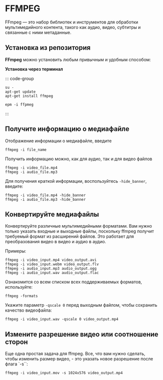 # FFMPEG

FFmpeg — это набор библиотек и инструментов для обработки мультимедийного контента, такого как аудио, видео, субтитры и связанные с ними метаданные.

## Установка из репозитория 

**FFmpeg** можно установить любым привычным и удобным способом:

**Установка через терминал**

::: code-group

```shell[apt-get]
su -
apt-get update
apt-get install ffmpeg
```
```shell[epm]
epm -i ffpmeg
```
:::

## Получите информацию о медиафайле

Отображение информации о медиафайле, введите

```shell
ffmpeg -i file_name
```

Получить информацию можно, как для аудио, так и для видео файлов

```shell
ffmpeg -i video_file.mp4 
ffmpeg -i audio_file.mp3
```

Для получения краткой информации, воспользуйтесь `-hide_banner`, введите:

```shell
ffmpeg -i video_file.mp4 -hide_banner 
ffmpeg -i audio_file.mp3 -hide_banner
```

## Конвертируйте медиафайлы

 Конвертируйте различные мультимедийными форматами. Вам нужно только указать входные и выходные файлы, поскольку ffmpeg получит требуемый формат из расширений файлов. Это работает для преобразования видео в видео и аудио в аудио.

 Примеры:

```shell
ffmpeg -i video_input.mp4 video_output.avi
ffmpeg -i video_input.webm video_output.flv
ffmpeg -i audio_input.mp3 audio_output.ogg
ffmpeg -i audio_input.wav audio_output.flac
```

Ознакомится со всем списком всех поддерживаемых форматов, используйте:

```shell
ffmpeg -formats
```

Укажите параметр `-qscale 0` перед выходным файлом, чтобы сохранить качество видеофайла:

```shell
ffmpeg -i video_input.wav -qscale 0 video_output.mp4
```

## Измените разрешение видео или соотношение сторон

Еще одна простая задача для ffmpeg. Все, что вам нужно сделать, чтобы изменить размер видео, - это указать новое разрешение после флага `-s``:

```shell
ffmpeg -i video_input.mov -s 1024x576 video_output.mp4
```